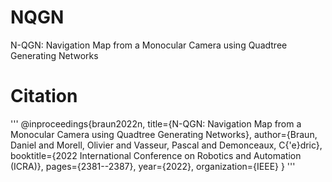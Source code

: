 # NQGN
N-QGN: Navigation Map from a Monocular Camera using Quadtree Generating Networks


# Citation
'''
@inproceedings{braun2022n,
  title={N-QGN: Navigation Map from a Monocular Camera using Quadtree Generating Networks},
  author={Braun, Daniel and Morell, Olivier and Vasseur, Pascal and Demonceaux, C{\'e}dric},
  booktitle={2022 International Conference on Robotics and Automation (ICRA)},
  pages={2381--2387},
  year={2022},
  organization={IEEE}
}
'''
